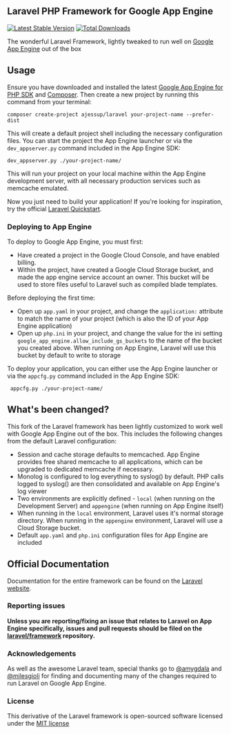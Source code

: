 ## Laravel PHP Framework for Google App Engine

[![Latest Stable Version](https://poser.pugx.org/ajessup/laravel/version.png)](https://packagist.org/packages/ajessup/laravel) [![Total Downloads](https://poser.pugx.org/ajessup/laravel/d/total.png)](https://packagist.org/packages/ajessup/laravel)

The wonderful Laravel Framework, lightly tweaked to run well on [Google App Engine](https://cloud.google.com/products/app-engine/) out of the box

## Usage

Ensure you have downloaded and installed the latest [Google App Engine for PHP SDK](https://developers.google.com/appengine/downloads) and [Composer](http://getcomposer.org/). Then create a new project by running this command from your terminal:

    composer create-project ajessup/laravel your-project-name --prefer-dist

This will create a default project shell including the necessary configuration files. You can start the project the App Engine launcher or via the `dev_appserver.py` command included in the App Engine SDK:

    dev_appserver.py ./your-project-name/

This will run your project on your local machine within the App Engine development server, with all necessary production services such as memcache emulated.

Now you just need to build your application! If you're looking for inspiration, try the official [Laravel Quickstart](http://laravel.com/docs/quick).

### Deploying to App Engine

To deploy to Google App Engine, you must first:
* Have created a project in the Google Cloud Console, and have enabled billing.
* Within the project, have created a Google Cloud Storage bucket, and made the app engine service account an owner. This bucket will be used to store files useful to Laravel such as compiled blade templates.

Before deploying the first time:
* Open up `app.yaml` in your project, and change the `application:` attribute to match the name of your project (which is also the ID of your App Engine application)
* Open up `php.ini` in your project, and change the value for the ini setting `google_app_engine.allow_include_gs_buckets` to the name of the bucket you created above. When running on App Engine, Laravel will use this bucket by default to write to storage

To deploy your application, you can either use the App Engine launcher or via the `appcfg.py` command included in the App Engine SDK:

     appcfg.py ./your-project-name/

## What's been changed?

This fork of the Laravel framework has been lightly customized to work well with Google App Engine out of the box. This includes the following changes from the default Laravel configuration:

* Session and cache storage defaults to memcached. App Engine provides free shared memcache to all applications, which can be upgraded to dedicated memcache if necessary.
* Monolog is configured to log everything to syslog() by default. PHP calls logged to syslog() are then consolidated and available on App Engine's log viewer
* Two environments are explicitly defined - `local` (when running on the Development Server) and `appengine` (when running on App Engine itself)
* When running in the `local` environment, Laravel uses it's normal storage directory. When running in the `appengine` environment, Laravel will use a Cloud Storage bucket.
* Default `app.yaml` and `php.ini` configuration files for App Engine are included

## Official Documentation

Documentation for the entire framework can be found on the [Laravel website](http://laravel.com/docs).

### Reporting issues

**Unless you are reporting/fixing an issue that relates to Laravel on App Engine specifically, issues and pull requests should be filed on the [laravel/framework](http://github.com/laravel/framework) repository.**

### Acknowledgements

As well as the awesome Laravel team, special thanks go to [@amygdala](https://github.com/amygdala) and [@milesgioli](https://github.com/gmergoil) for finding and documenting many of the changes required to run Laravel on Google App Engine.

### License

This derivative of the Laravel framework is open-sourced software licensed under the [MIT license](http://opensource.org/licenses/MIT)
